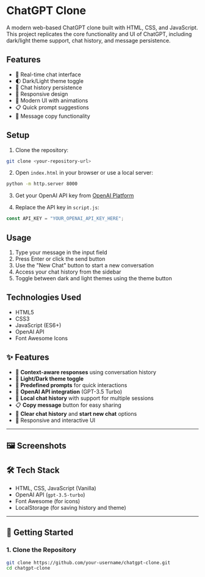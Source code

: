 # ChatGPT Clone

A modern web-based ChatGPT clone built with HTML, CSS, and JavaScript. This project replicates the core functionality and UI of ChatGPT, including dark/light theme support, chat history, and message persistence.

## Features

- 💬 Real-time chat interface
- 🌓 Dark/Light theme toggle
- 💾 Chat history persistence
- 📱 Responsive design
- 🎨 Modern UI with animations
- 📋 Quick prompt suggestions
- 📝 Message copy functionality

## Setup

1. Clone the repository:

```bash
git clone <your-repository-url>
```

2. Open `index.html` in your browser or use a local server:

```bash
python -m http.server 8000
```

3. Get your OpenAI API key from [OpenAI Platform](https://platform.openai.com/api-keys)

4. Replace the API key in `script.js`:

```javascript
const API_KEY = "YOUR_OPENAI_API_KEY_HERE";
```

## Usage

1. Type your message in the input field
2. Press Enter or click the send button
3. Use the "New Chat" button to start a new conversation
4. Access your chat history from the sidebar
5. Toggle between dark and light themes using the theme button

## Technologies Used

- HTML5
- CSS3
- JavaScript (ES6+)
- OpenAI API
- Font Awesome Icons

## ✨ Features

- 🔄 **Context-aware responses** using conversation history
- 🎨 **Light/Dark theme toggle**
- 💬 **Predefined prompts** for quick interactions
- 🧠 **OpenAI API integration** (GPT-3.5 Turbo)
- 💾 **Local chat history** with support for multiple sessions
- 📋 **Copy message** button for easy sharing
- 🧼 **Clear chat history** and **start new chat** options
- 📱 Responsive and interactive UI

---

## 🖼️ Screenshots

## 🛠️ Tech Stack

- HTML, CSS, JavaScript (Vanilla)
- OpenAI API (`gpt-3.5-turbo`)
- Font Awesome (for icons)
- LocalStorage (for saving history and theme)

---

## 🚀 Getting Started

### 1. Clone the Repository

```bash
git clone https://github.com/your-username/chatgpt-clone.git
cd chatgpt-clone
```
